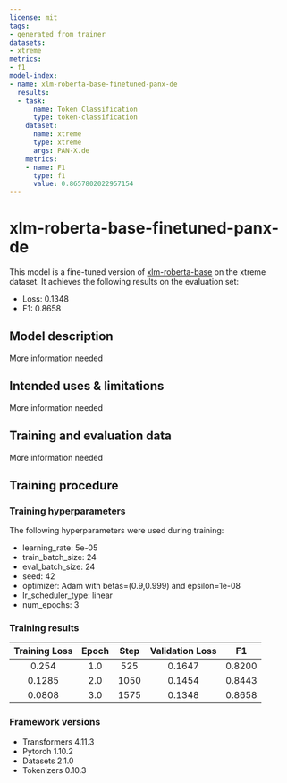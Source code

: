 ```yaml
---
license: mit
tags:
- generated_from_trainer
datasets:
- xtreme
metrics:
- f1
model-index:
- name: xlm-roberta-base-finetuned-panx-de
  results:
  - task:
      name: Token Classification
      type: token-classification
    dataset:
      name: xtreme
      type: xtreme
      args: PAN-X.de
    metrics:
    - name: F1
      type: f1
      value: 0.8657802022957154
---
```


<!-- This model card has been generated automatically according to the information the Trainer had access to. You
should probably proofread and complete it, then remove this comment. -->

# xlm-roberta-base-finetuned-panx-de

This model is a fine-tuned version of [xlm-roberta-base](https://huggingface.co/xlm-roberta-base) on the xtreme dataset.
It achieves the following results on the evaluation set:
- Loss: 0.1348
- F1: 0.8658

## Model description

More information needed

## Intended uses & limitations

More information needed

## Training and evaluation data

More information needed

## Training procedure

### Training hyperparameters

The following hyperparameters were used during training:
- learning_rate: 5e-05
- train_batch_size: 24
- eval_batch_size: 24
- seed: 42
- optimizer: Adam with betas=(0.9,0.999) and epsilon=1e-08
- lr_scheduler_type: linear
- num_epochs: 3

### Training results

| Training Loss | Epoch | Step | Validation Loss | F1     |
|:-------------:|:-----:|:----:|:---------------:|:------:|
| 0.254         | 1.0   | 525  | 0.1647          | 0.8200 |
| 0.1285        | 2.0   | 1050 | 0.1454          | 0.8443 |
| 0.0808        | 3.0   | 1575 | 0.1348          | 0.8658 |


### Framework versions

- Transformers 4.11.3
- Pytorch 1.10.2
- Datasets 2.1.0
- Tokenizers 0.10.3
